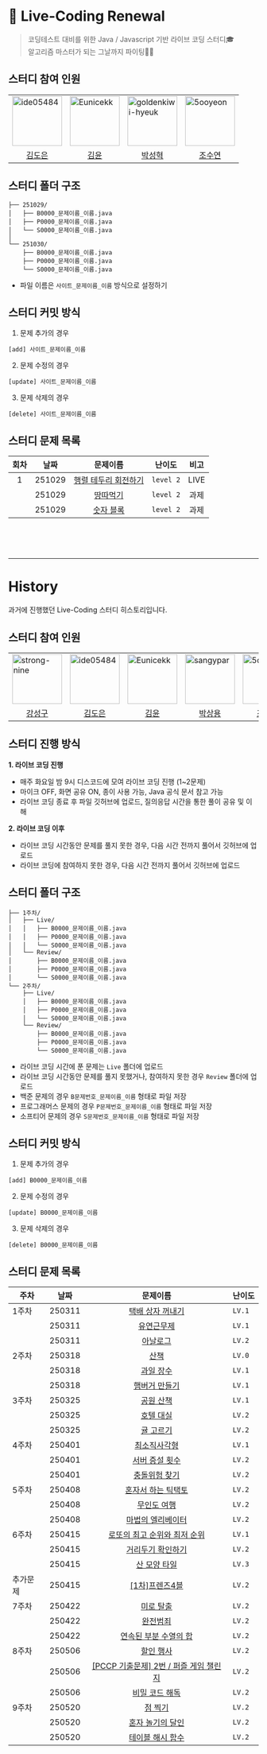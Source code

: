 # 🤖 Live-Coding Renewal
> 코딩테스트 대비를 위한 Java / Javascript 기반 라이브 코딩 스터디🎓<br/>
> 알고리즘 마스터가 되는 그날까지 파이팅💪🏻

## 스터디 참여 인원
<table>
  <tr>
    <td>
        <a href="https://github.com/ide05484">
            <img src="https://github.com/ide05484.png" alt="ide05484" width="100px" />
        </a>
    </td>
    <td>
        <a href="https://github.com/Eunicekk">
            <img src="https://github.com/Eunicekk.png" alt="Eunicekk" width="100px" />
        </a>
    </td>
      <td>
        <a href="https://github.com/goldenkiwi-hyeuk">
            <img src="https://github.com//goldenkiwi-hyeuk.png" alt="goldenkiwi-hyeuk" width="100px" />
        </a>
    </td>
    <td>
        <a href="https://github.com/5ooyeon">
            <img src="https://github.com/5ooyeon.png" alt="5ooyeon" width="100px" />
        </a>
    </td>
  </tr>

  <tr> 
    <td align="center"><a href="https://github.com/ide05484">김도은</a></td>
    <td align="center"><a href="https://github.com/Eunicekk">김윤</a></td>
    <td align="center"><a href="https://github.com/goldenkiwi-hyeuk">박성혁</a></td>
    <td align="center"><a href="https://github.com/5ooyeon">조수연</a></td>
  </tr>
</table>

## 스터디 폴더 구조
```
├── 251029/
│   ├── B0000_문제이름_이름.java
│   ├── P0000_문제이름_이름.java
│   └── S0000_문제이름_이름.java
│   
└── 251030/
    ├── B0000_문제이름_이름.java
    ├── P0000_문제이름_이름.java
    └── S0000_문제이름_이름.java
```
- 파일 이름은 `사이트_문제이름_이름` 방식으로 설정하기

## 스터디 커밋 방식
1. 문제 추가의 경우
```
[add] 사이트_문제이름_이름
```

2. 문제 수정의 경우
```
[update] 사이트_문제이름_이름
```

3. 문제 삭제의 경우
```
[delete] 사이트_문제이름_이름
```

## 스터디 문제 목록
|회차|날짜|문제이름|난이도|비고|
|:--:|------|:-----:|-----|:--:|
|1|251029|[행렬 테두리 회전하기](https://discord.com/channels/1332312979642777600/1432734931565674598/1432880731264122911)|`level 2`|LIVE|
||251029|[땅따먹기](https://school.programmers.co.kr/learn/courses/30/lessons/12913)|`level 2`|과제|
||251029|[숫자 블록](https://school.programmers.co.kr/learn/courses/30/lessons/12923)|`level 2`|과제|

<br />
<br />
<br />

---

# History
과거에 진행했던 Live-Coding 스터디 히스토리입니다.

## 스터디 참여 인원
<table>
  <tr>
    <td>
        <a href="https://github.com/goldenkiwi-hyeuk">
            <img src="https://github.com/strong-nine.png" alt="strong-nine" width="100px" />
        </a>
    </td>
    <td>
        <a href="https://github.com//ide05484">
            <img src="https://github.com/ide05484.png" alt="ide05484" width="100px" />
        </a>
    </td>
    <td>
        <a href="https://github.com/jun-23">
            <img src="https://github.com/Eunicekk.png" alt="Eunicekk" width="100px" />
        </a>
    </td>
    <td>
        <a href="https://github.com/EH05">
            <img src="https://github.com/sangypar.png" alt="	sangypar" width="100px" />
        </a>
    </td>
    <td>
        <a href="https://github.com/EH05">
            <img src="https://github.com/5ooyeon.png" alt="5ooyeon" width="100px" />
        </a>
    </td>
  </tr>

  <tr> 
    <td align="center"><a href="https://github.com/strong-nine">강성구</a></td>
    <td align="center"><a href="https://github.com/ide05484">김도은</a></td>
    <td align="center"><a href="https://github.com/Eunicekk">김윤</a></td>
    <td align="center"><a href="https://github.com/sangypar">박상용</a></td>
    <td align="center"><a href="https://github.com/5ooyeon">조수연</a></td>
  </tr>
</table>

## 스터디 진행 방식
**1. 라이브 코딩 진행**
- 매주 화요일 밤 9시 디스코드에 모여 라이브 코딩 진행 (1~2문제)
- 마이크 OFF, 화면 공유 ON, 종이 사용 가능, Java 공식 문서 참고 가능
- 라이브 코딩 종료 후 파일 깃허브에 업로드, 질의응답 시간을 통한 풀이 공유 및 이해

**2. 라이브 코딩 이후**
- 라이브 코딩 시간동안 문제를 풀지 못한 경우, 다음 시간 전까지 풀어서 깃허브에 업로드
- 라이브 코딩에 참여하지 못한 경우, 다음 시간 전까지 풀어서 깃허브에 업로드

## 스터디 폴더 구조
```
├── 1주차/
│   ├── Live/
│   │   ├── B0000_문제이름_이름.java
│   │   ├── P0000_문제이름_이름.java
│   │   └── S0000_문제이름_이름.java
│   └── Review/
│       ├── B0000_문제이름_이름.java
│       ├── P0000_문제이름_이름.java
│       └── S0000_문제이름_이름.java
└── 2주차/
    ├── Live/
    │   ├── B0000_문제이름_이름.java
    │   ├── P0000_문제이름_이름.java
    │   └── S0000_문제이름_이름.java
    └── Review/
        ├── B0000_문제이름_이름.java
        ├── P0000_문제이름_이름.java
        └── S0000_문제이름_이름.java
```
- 라이브 코딩 시간에 푼 문제는 `Live` 폴더에 업로드
- 라이브 코딩 시간동안 문제를 풀지 못했거나, 참여하지 못한 경우 `Review` 폴더에 업로드
- 백준 문제의 경우 `B문제번호_문제이름_이름` 형태로 파일 저장
- 프로그래머스 문제의 경우 `P문제번호_문제이름_이름` 형태로 파일 저장
- 소프티어 문제의 경우 `S문제번호_문제이름_이름` 형태로 파일 저장

## 스터디 커밋 방식
1. 문제 추가의 경우
```
[add] B0000_문제이름_이름
```

2. 문제 수정의 경우
```
[update] B0000_문제이름_이름
```

3. 문제 삭제의 경우
```
[delete] B0000_문제이름_이름
```

## 스터디 문제 목록
|주차|날짜|문제이름|난이도|
|---|------|:---:|---|
|1주차|250311|[택배 상자 꺼내기](https://school.programmers.co.kr/learn/courses/30/lessons/389478)|`LV.1`|
||250311|[유연근무제](https://school.programmers.co.kr/learn/courses/30/lessons/388351)|`LV.1`|
||250311|[아날로그](https://school.programmers.co.kr/learn/courses/30/lessons/250135)|`LV.2`|
|2주차|250318|[산책](https://school.programmers.co.kr/learn/courses/30/lessons/250129)|`LV.0`|
||250318|[과일 장수](https://school.programmers.co.kr/learn/courses/30/lessons/135808)|`LV.1`|
||250318|[햄버거 만들기](https://school.programmers.co.kr/learn/courses/30/lessons/133502)|`LV.1`|
|3주차|250325|[공원 산책](https://school.programmers.co.kr/learn/courses/30/lessons/172928)|`LV.1`|
||250325|[호텔 대실](https://school.programmers.co.kr/learn/courses/30/lessons/155651)|`LV.2`|
||250325|[귤 고르기](https://school.programmers.co.kr/learn/courses/30/lessons/138476)|`LV.2`|
|4주차|250401|[최소직사각형](https://school.programmers.co.kr/learn/courses/30/lessons/86491)|`LV.1`|
||250401|[서버 증설 횟수](https://school.programmers.co.kr/learn/courses/30/lessons/389479)|`LV.2`|
||250401|[충돌위험 찾기](https://school.programmers.co.kr/learn/courses/30/lessons/340211)|`LV.2`|
|5주차|250408|[혼자서 하는 틱택토](https://school.programmers.co.kr/learn/courses/30/lessons/160585)|`LV.2`|
||250408|[무인도 여행](https://school.programmers.co.kr/learn/courses/30/lessons/154540)|`LV.2`|
||250408|[마법의 엘리베이터](https://school.programmers.co.kr/learn/courses/30/lessons/148653)|`LV.2`|
|6주차|250415|[로또의 최고 순위와 최저 순위](https://school.programmers.co.kr/learn/courses/30/lessons/77484)|`LV.1`|
||250415|[거리두기 확인하기](https://school.programmers.co.kr/learn/courses/30/lessons/81302)|`LV.2`|
||250415|[산 모양 타일](https://school.programmers.co.kr/learn/courses/30/lessons/258705)|`LV.3`|
|추가문제|250415|[[1차]프렌즈4블](https://school.programmers.co.kr/learn/courses/30/lessons/17679)|`LV.2`|
|7주차|250422|[미로 탈출](https://school.programmers.co.kr/learn/courses/30/lessons/159993)|`LV.2`|
||250422|[완전범죄](https://school.programmers.co.kr/learn/courses/30/lessons/389480)|`LV.2`|
||250422|[연속된 부분 수열의 합](https://school.programmers.co.kr/learn/courses/30/lessons/178870)|`LV.2`|
|8주차|250506|[할인 행사](https://school.programmers.co.kr/learn/courses/30/lessons/131127)|`LV.2`|
||250506|[[PCCP 기출문제] 2번 / 퍼즐 게임 챌린지](https://school.programmers.co.kr/learn/courses/30/lessons/340212)|`LV.2`|
||250506|[비밀 코드 해독](https://school.programmers.co.kr/learn/courses/30/lessons/388352)|`LV.2`|
|9주차|250520|[점 찍기](https://school.programmers.co.kr/learn/courses/30/lessons/140107)|`LV.2`|
||250520|[혼자 놀기의 달인](https://school.programmers.co.kr/learn/courses/30/lessons/131130)|`LV.2`|
||250520|[테이블 해시 함수](https://school.programmers.co.kr/learn/courses/30/lessons/147354)|`LV.2`|
